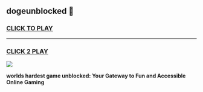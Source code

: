 
## dogeunblocked 👋
<h3>
<a href="https://premium.freeplayer.one?title=dogeunblocked&ref=14F">CLICK TO PLAY</a></h3>
<hr>

<h3>
<a href="https://premium.freeplayer.one?title=dogeunblocked&ref=14F">CLICK 2 PLAY</a>
  
</h3>

<a href="https://premium.freeplayer.one?title=dogeunblocked&ref=12F/"><img src="https://clearcache.store/games.png"></a>


**worlds hardest game unblocked: Your Gateway to Fun and Accessible Online Gaming**
